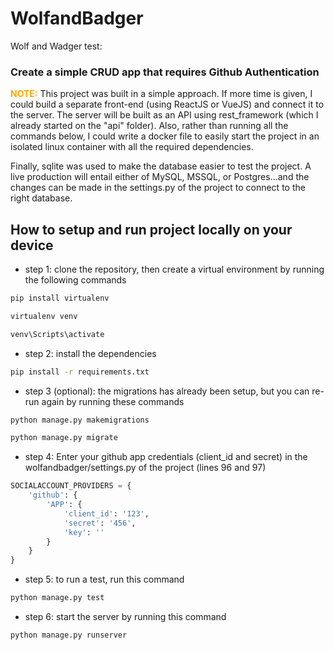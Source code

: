 # WolfandBadger
Wolf and Wadger test:

### Create a simple CRUD app that requires Github Authentication
<p><strong style="color:orange">NOTE:</strong> This project was built in a simple approach. If more time is given, I could build a separate front-end (using ReactJS or VueJS) and connect it to the server. The server will be built as an API using rest_framework (which I already started on the "api" folder). Also, rather than running all the commands below, I could write a docker file to easily start the project in an isolated linux container with all the required dependencies.</p>
<p>Finally, sqlite was used to make the database easier to test the project. A live production will entail either of MySQL, MSSQL, or Postgres...and the changes can be made in the settings.py of the project to connect to the right database.</p>


## How to setup and run project locally on your device

- step 1: clone the repository, then create a virtual environment by running the following commands

```cmd
pip install virtualenv
```
```cmd
virtualenv venv
```
```cmd
venv\Scripts\activate
```

- step 2: install the dependencies

```cmd
pip install -r requirements.txt
```

- step 3 (optional): the migrations has already been setup, but you can re-run again by running these commands
```cmd
python manage.py makemigrations
```
```cmd
python manage.py migrate
```

- step 4: Enter your github app credentials (client_id and secret) in the wolfandbadger/settings.py of the project (lines 96 and 97)
```python
SOCIALACCOUNT_PROVIDERS = {
    'github': {
        'APP': {
            'client_id': '123',
            'secret': '456',
            'key': ''
        }
    }
}
```

- step 5: to run a test, run this command
```cmd
python manage.py test
```

- step 6: start the server by running this command
```cmd
python manage.py runserver
```